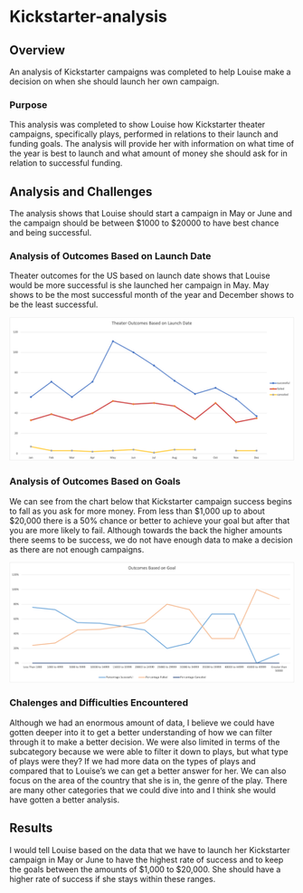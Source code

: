 # **Kickstarter-analysis**
## Overview

An analysis of Kickstarter campaigns was completed to help Louise make a decision on when she should launch her own campaign. 

### Purpose 

This analysis was completed to show Louise how Kickstarter theater campaigns, specifically plays, performed in relations to their launch and funding goals. The analysis will provide her with information on what time of the year is best to launch and what amount of money she should ask for in relation to successful funding.

## Analysis and Challenges

The analysis shows that Louise should start a campaign in May or June and the campaign should be between $1000 to $20000 to have best chance and being successful.

### Analysis of Outcomes Based on Launch Date

Theater outcomes for the US based on launch date shows that Louise would be more successful is she launched her campaign in May. May shows to be the most successful month of the year and December shows to be the least successful.

![](Theater_Outcomes_vs_Launch.png)

### Analysis of Outcomes Based on Goals

We can see from the chart below that Kickstarter campaign success begins to fall as you ask for more money. From less than $1,000 up to about $20,000 there is a 50% chance or better to achieve your goal but after that you are more likely to fail. Although towards the back the higher amounts there seems to be success, we do not have enough data to make a decision as there are not enough campaigns.

![](Outcomes_vs_Goals.png)

### Chalenges and Difficulties Encountered

Although we had an enormous amount of data, I believe we could have gotten deeper into it to get a better understanding of how we can filter through it to make a better decision. We were also limited in terms of the subcategory because we were able to filter it down to plays, but what type of plays were they? If we had more data on the types of plays and compared that to Louise’s we can get a better answer for her. We can also focus on the area of the country that she is in, the genre of the play. There are many other categories that we could dive into and I think she would have gotten a better analysis. 

## Results

I would tell Louise based on the data that we have to launch her Kickstarter campaign in May or June to have the highest rate of success and to keep the goals between the amounts of $1,000 to $20,000. She should have a higher rate of success if she stays within these ranges.
